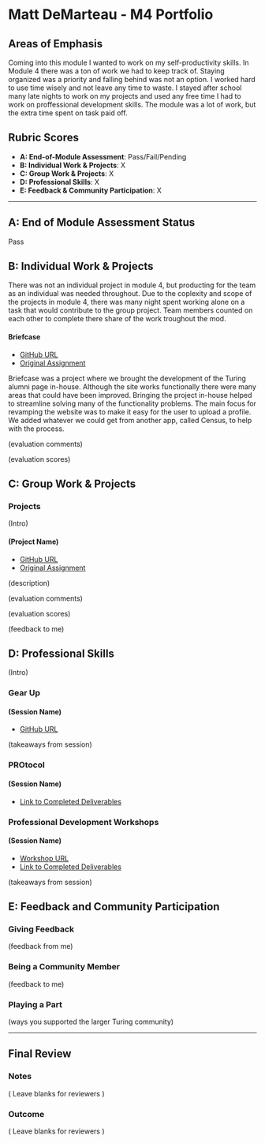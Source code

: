 # Matt DeMarteau - M4 Portfolio

## Areas of Emphasis

Coming into this module I wanted to work on my self-productivity skills.  In Module 4 there was a ton of work we had to keep track of.  Staying organized was a priority and falling behind was not an option.  I worked hard to use time wisely and not leave any time to waste.  I stayed after school many late nights to work on my projects and used any free time I had to work on proffessional development skills.  The module was a lot of work, but the extra time spent on task paid off. 

## Rubric Scores 

*   **A: End-of-Module Assessment**: Pass/Fail/Pending
*   **B: Individual Work & Projects**: X
*   **C: Group Work & Projects**: X
*   **D: Professional Skills**: X
*   **E: Feedback & Community Participation**: X

-----------------------

## A: End of Module Assessment Status

Pass

## B: Individual Work & Projects

There was not an individual project in module 4, but producting for the team as an individual was needed throughout.  Due to the coplexity and scope of the projects in module 4, there was many night spent working alone on a task that would contribute to the group project.  Team members counted on each other to complete there share of the work troughout the mod.  

#### Briefcase

*   [GitHub URL]()
*   [Original Assignment]()

Briefcase was a project where we brought the development of the Turing alumni page in-house.  Although the site works functionally there were many areas that could have been improved.  Bringing the project in-house helped to streamline solving many of the functionality problems.  The main focus for revamping the website was to make it easy for the user to upload a profile.  We added whatever we could get from another app, called Census, to help with the process.  

(evaluation comments)

(evaluation scores)

## C: Group Work & Projects

### Projects

(Intro)

#### (Project Name)

*   [GitHub URL]()
*   [Original Assignment]()

(description)

(evaluation comments)

(evaluation scores)

(feedback to me)

## D: Professional Skills
(Intro)

### Gear Up
#### (Session Name)

*   [GitHub URL]()

(takeaways from session)

### PROtocol
#### (Session Name)

*   [Link to Completed Deliverables]()

### Professional Development Workshops
#### (Session Name)

*   [Workshop URL]()
*   [Link to Completed Deliverables]()

(takeaways from session)

## E: Feedback and Community Participation

### Giving Feedback

(feedback from me)

### Being a Community Member

(feedback to me)

### Playing a Part

(ways you supported the larger Turing community)

------------------

## Final Review

### Notes

( Leave blanks for reviewers )

### Outcome

( Leave blanks for reviewers )